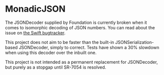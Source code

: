 # MonadicJSON

The JSONDecoder supplied by Foundation is currently broken when it comes to isomorphic decoding of JSON numbers.
You can read about the issue on [the Swift bugtracker](https://bugs.swift.org/browse/SR-7054).

This project does not aim to be faster than the built-in JSONSerialization-based JSONDecoder, simply to correct.
Tests have shown a 30% slowdown when using this decoder over the inbuilt one.

This project is not intended as a permanent replacement for JSONDecoder, but purely as a stopgap until SR-7054 is resolved.
